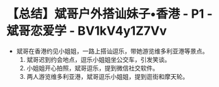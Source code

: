 # 【总结】斌哥户外搭讪妹子•香港 - P1 - 斌哥恋爱学 - BV1kV4y1Z7Vv

-   斌哥在香港约见小姐姐，一路上搭讪逗乐，带她游览维多利亚港等景点。
    1.  斌哥迟到约会地点，逗乐小姐姐坐公交车，引发笑谈。
    2.  小姐姐开心拍照，斌哥逗乐，提到微信社交软件。
    3.  两人游览维多利亚港，斌哥逗乐小姐姐，提到逛街和摩天轮。